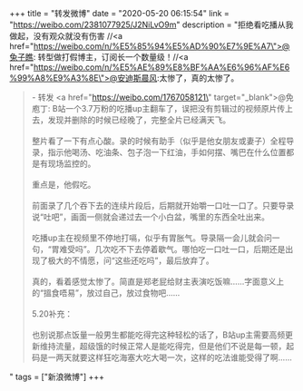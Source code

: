+++
title = "转发微博"
date = "2020-05-20 06:15:54"
link = "https://weibo.com/2381077925/J2NiLvO9m"
description = "拒绝看吃播从我做起，没有观众就没有伤害 //<a href=\"https://weibo.com/n/%E5%85%94%E5%AD%90%E7%9E%A7\">@兔子瞧</a>: 转型做打假博主，订阅长一个数量级！//<a href=\"https://weibo.com/n/%E5%AE%89%E8%BF%AA%E6%96%AF%E6%99%A8%E9%A3%8E\">@安迪斯晨风</a>:太惨了，真的太惨了。<br><blockquote> - 转发 <a href=\"https://weibo.com/1767058121\" target=\"_blank\">@免庖丁</a>: B站一个3.7万粉的吃播up主翻车了，误把没有剪辑过的视频原片传上去，发现并删除的时候已经晚了，完整全片已经满天飞。<br><br>整片看了一下有点心酸。录的时候有助手（似乎是他女朋友或妻子）全程导录，指示他喝汤、吃油条、包子泡一下红油，手如何摆、嘴巴在什么位置都是有现场监控的。<br><br>重点是，他假吃。<br><br>前面录了几个吞下去的连续片段后，后期就开始嚼一口吐一口了。只要导录说“吐吧”，画面一侧就会递过去一个小白盆，嘴里的东西全吐出来。<br><br>吃播up主在视频里不停地打嗝，似乎有胃胀气。导录隔一会儿就会问一句，“胃难受吗”。几次吃不下去停着歇气。哪怕吃一口吐一口，后期还是出现了极大的不情愿，问“这些还吃吗”，最后放弃了。<br><br>真的，看着感觉太惨了。简直是郑老屁给财主表演吃饭嘛......字面意义上的“搵食唔易”，放过自己，放过食物吧...... <br><br>5.20补充：<br><br>也别说那点饭量一般男生都能吃得完这种轻松的话了，B站up主需要高频更新维持流量，超级饿的时候正常人是能吃得完，但是他们不说是每一顿，起码是一两天就要这样狂吃海塞大吃大喝一次，这样的吃法谁能受得了啊......</blockquote>"
tags = ["新浪微博"]
+++
